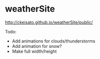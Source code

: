 # weatherSite

http://ckeisato.github.io/weatherSite/public/

Todo:
- Add animations for clouds/thunderstorms
- Add animation for snow?
- Make full width/height
